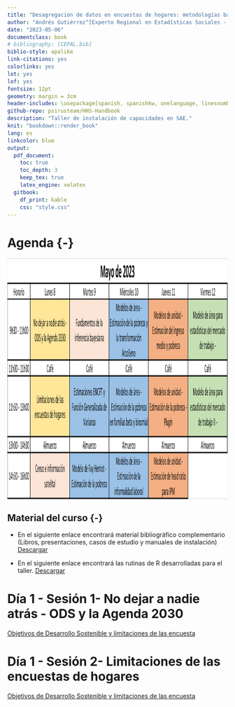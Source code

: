 ```yaml
--- 
title: "Desagregación de datos en encuestas de hogares: metodologías bayesianas para modelos de estimación en áreas pequeñas"
author: "Andrés Gutiérrez^[Experto Regional en Estadísticas Sociales - Comisión Económica para América Latina y el Caribe (CEPAL) -  andres.gutierrez@cepal.org], Stalyn Guerrero^[Consultor - Comisión Económica para América Latina y el Caribe (CEPAL), guerrerostalyn@gmail.com]"
date: "2023-05-06"
documentclass: book
# bibliography: [CEPAL.bib]
biblio-style: apalike
link-citations: yes
colorlinks: yes
lot: yes
lof: yes
fontsize: 12pt
geometry: margin = 3cm
header-includes: \usepackage[spanish, spanishkw, onelanguage, linesnumbered]{algorithm2e}
github-repo: psirusteam/HHS-Handbook
description: "Taller de instalación de capacidades en SAE."
knit: "bookdown::render_book"
lang: es
linkcolor: blue
output:
  pdf_document:
    toc: true
    toc_depth: 3
    keep_tex: true
    latex_engine: xelatex
  gitbook:
    df_print: kable
    css: "style.css"
---
```






# Agenda {-}

<img src="www/Imagenes/Agenda_DOM.png" width="700px" height="550px" style="display: block; margin: auto;" />

## Material del curso {-}


- En el siguiente enlace encontrará material bibliográfico complementario (Libros, presentaciones, casos de estudio y manuales de instalación) [Descargar](https://github.com/psirusteam/2023DOMsae/tree/main/Recursos/Docs)

-   En el siguiente enlace encontrará las rutinas de R desarrolladas para el taller.
[Descargar](https://github.com/psirusteam/2023DOMsae/tree/main/Recursos)

# Día 1 - Sesión 1- No dejar a nadie atrás - ODS y la Agenda 2030 

[Objetivos de Desarrollo Sostenible y limitaciones de las encuesta](https://github.com/psirusteam/2023DOMsae/blob/main/Recursos/D%C3%ADa1/Sesion1/SAE-0%2C-SDGs-and-Surveys.pdf)

# Día 1 - Sesión 2-  Limitaciones de las encuestas de hogares 

[Objetivos de Desarrollo Sostenible y limitaciones de las encuesta](https://github.com/psirusteam/2023DOMsae/blob/main/Recursos/D%C3%ADa1/Sesion1/SAE-0%2C-SDGs-and-Surveys.pdf)
